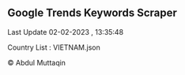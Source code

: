 

## Google Trends Keywords Scraper 
 
Last Update 02-02-2023 , 13:35:48

Country List :
VIETNAM.json



© Abdul Muttaqin 
